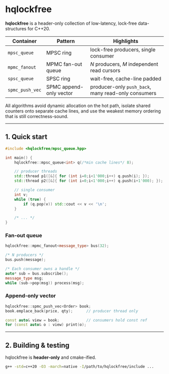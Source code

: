 # hqlockfree

**hqlockfree** is a header-only collection of low-latency, lock-free data-structures for C++20.

| Container       | Pattern                 | Highlights                                          |
| --------------- | ----------------------- | --------------------------------------------------- |
| `mpsc_queue`    | MPSC ring               | lock-free producers, single consumer                |
| `mpmc_fanout`   | MPMC fan-out queue      | *N* producers, *M* independent read cursors         |
| `spsc_queue`    | SPSC ring               | wait-free, cache-line padded                        |
| `spmc_push_vec` | SPMC append-only vector | producer-only `push_back`, many read-only consumers |

All algorithms avoid dynamic allocation on the hot path, isolate shared counters onto separate cache lines, and use the weakest memory ordering that is still correctness-sound.

---

## 1. Quick start

```cpp
#include <hqlockfree/mpsc_queue.hpp>

int main() {
    hqlockfree::mpsc_queue<int> q(/*min cache lines*/ 8);

    // producer threads
    std::thread p1([&]{ for (int i=0;i<1'000;i++) q.push(i); });
    std::thread p2([&]{ for (int i=0;i<1'000;i++) q.push(i+1'000); });

    // single consumer
    int v;
    while (true) {
        if (q.pop(v)) std::cout << v << '\n';
    }

    /* ... */
}
```

### Fan-out queue

```cpp
hqlockfree::mpmc_fanout<message_type> bus(32);

/* N producers */
bus.push(message);

/* Each consumer owns a handle */
auto* sub = bus.subscribe();
message_type msg;
while (sub->pop(msg)) process(msg);
```

### Append-only vector

```cpp
hqlockfree::spmc_push_vec<Order> book;
book.emplace_back(price, qty);      // producer thread only

const auto& view = book;            // consumers hold const ref
for (const auto& o : view) print(o);
```

---

## 2. Building & testing

hqlockfree is **header-only** and cmake-ified.

```bash
g++ -std=c++20 -O3 -march=native -I/path/to/hqlockfree/include ...
```
